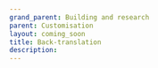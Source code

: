 ```yaml
---
grand_parent: Building and research
parent: Customisation
layout: coming_soon
title: Back-translation
description:
---
```

